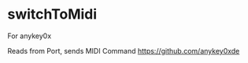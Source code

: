switchToMidi
============

For anykey0x

Reads from Port, sends MIDI Command
https://github.com/anykey0xde

